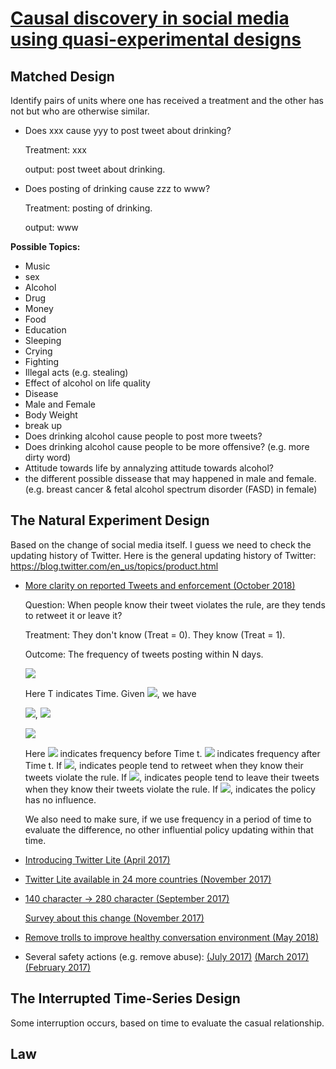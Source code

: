 # [Causal discovery in social media using quasi-experimental designs](https://dl.acm.org/citation.cfm?id=1964859)

## Matched Design
Identify pairs of units where one has received a treatment and the other has not but who are otherwise similar.

- Does xxx cause yyy to post tweet about drinking?

  Treatment: xxx

  output: post tweet about drinking.

- Does posting of drinking cause zzz to www?

  Treatment: posting of drinking.

  output: www
  
**Possible Topics:** 
  - Music
  - sex
  - Alcohol
  - Drug
  - Money
  - Food
  - Education
  - Sleeping
  - Crying
  - Fighting
  - Illegal acts (e.g. stealing)
  - Effect of alcohol on life quality
  - Disease
  - Male and Female
  - Body Weight
  - break up
  - Does drinking alcohol cause people to post more tweets?
  - Does drinking alcohol cause people to be more offensive? (e.g. more dirty word)
  - Attitude towards life by annalyzing attitude towards alcohol?
  - the different possible dissease that may happened in male and female. (e.g. breast cancer & fetal alcohol spectrum disorder (FASD) in female) 

## The Natural Experiment Design
Based on the change of social media itself. I guess we need to check the updating history of Twitter. Here is the general updating history of Twitter: https://blog.twitter.com/en_us/topics/product.html

- [More clarity on reported Tweets and enforcement (October 2018)](https://blog.twitter.com/en_us/topics/product/2018/more-clarity-on-reported-tweets-and-enforcement.html)
    
  Question: When people know their tweet violates the rule, are they tends to retweet it or leave it?
  
  Treatment: They don't know (Treat = 0). They know (Treat = 1). 
  
  Outcome: The frequency of tweets posting within N days. 

  ![](http://latex.codecogs.com/gif.latex?T<t,Treat\=0;T\\geq{t},Treat\=1)

  Here T indicates Time. Given ![](http://latex.codecogs.com/gif.latex?N\\in\\{1,3,5,10,15,20,25,30\\}), we have
    
  ![](http://latex.codecogs.com/gif.latex?freq_{before}\=\\frac{\\sum_{i\=t-N}^{t}num_i(posting)}{N}),  ![](http://latex.codecogs.com/gif.latex?freq_{after}\=\\frac{\\sum_{i\=t}^{t+N}num_i(posting)}{N})
  

  ![](http://latex.codecogs.com/gif.latex?diff\=freq_{before}-freq_{after})

  Here ![](http://latex.codecogs.com/gif.latex?freq_{before}) indicates frequency before Time t. ![](http://latex.codecogs.com/gif.latex?freq_{after}) indicates frequency after Time t. 
  If ![](http://latex.codecogs.com/gif.latex?diff<0), indicates people tend to retweet when they know their tweets violate the rule. 
  If ![](http://latex.codecogs.com/gif.latex?diff>0), indicates people tend to leave their tweets when they know their tweets violate the rule. 
  If ![](http://latex.codecogs.com/gif.latex?diff\\to0), indicates the policy has no influence. 

  We also need to make sure, if we use frequency in a period of time to evaluate the difference, no other influential policy updating within that time.



- [Introducing Twitter Lite (April 2017)](https://blog.twitter.com/en_us/topics/product/2017/introducing-twitter-lite.html)
- [Twitter Lite available in 24 more countries (November 2017)](https://blog.twitter.com/en_us/topics/product/2017/twitter-lite-in-the-google-play-store-in-24-more-countries.html) 
- [140 character -> 280 character (September 2017)](https://blog.twitter.com/official/en_us/topics/product/2017/Giving-you-more-characters-to-express-yourself.html)

  [Survey about this change (November 2017)](https://blog.twitter.com/en_us/topics/product/2017/tweetingmadeeasier.html)

- [Remove trolls to improve healthy conversation environment (May 2018)](https://blog.twitter.com/en_us/topics/product/2018/Serving_Healthy_Conversation.html)

- Several safety actions (e.g. remove abuse):
  [(July 2017)](https://blog.twitter.com/en_us/topics/product/2017/Our-Safety-Work-Results-Update.html)
  [(March 2017)](https://blog.twitter.com/en_us/topics/product/2017/our-latest-update-on-safety.html)
  [(February 2017)](https://blog.twitter.com/en_us/topics/product/2017/an-update-on-safety.html)

## The Interrupted Time-Series Design
Some interruption occurs, based on time to evaluate the casual relationship.


## Law





